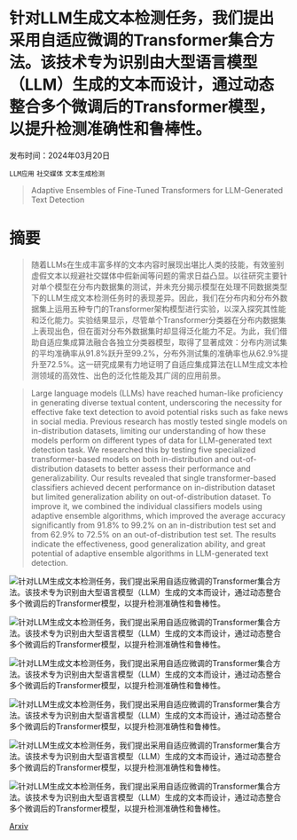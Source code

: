 # 针对LLM生成文本检测任务，我们提出采用自适应微调的Transformer集合方法。该技术专为识别由大型语言模型（LLM）生成的文本而设计，通过动态整合多个微调后的Transformer模型，以提升检测准确性和鲁棒性。

发布时间：2024年03月20日

`LLM应用` `社交媒体` `文本生成检测`

> Adaptive Ensembles of Fine-Tuned Transformers for LLM-Generated Text Detection

# 摘要

> 随着LLMs在生成丰富多样的文本内容时展现出堪比人类的技能，有效鉴别虚假文本以规避社交媒体中假新闻等问题的需求日益凸显。以往研究主要针对单个模型在分布内数据集的测试，并未充分揭示模型在处理不同数据类型下的LLM生成文本检测任务时的表现差异。因此，我们在分布内和分布外数据集上运用五种专门的Transformer架构模型进行实验，以深入探究其性能和泛化能力。实验结果显示，尽管单个Transformer分类器在分布内数据集上表现出色，但在面对分布外数据集时却显得泛化能力不足。为此，我们借助自适应集成算法融合各独立分类器模型，取得了显著成效：分布内测试集的平均准确率从91.8%跃升至99.2%，分布外测试集的准确率也从62.9%提升至72.5%。这一研究成果有力地证明了自适应集成算法在LLM生成文本检测领域的高效性、出色的泛化性能及其广阔的应用前景。

> Large language models (LLMs) have reached human-like proficiency in generating diverse textual content, underscoring the necessity for effective fake text detection to avoid potential risks such as fake news in social media. Previous research has mostly tested single models on in-distribution datasets, limiting our understanding of how these models perform on different types of data for LLM-generated text detection task. We researched this by testing five specialized transformer-based models on both in-distribution and out-of-distribution datasets to better assess their performance and generalizability. Our results revealed that single transformer-based classifiers achieved decent performance on in-distribution dataset but limited generalization ability on out-of-distribution dataset. To improve it, we combined the individual classifiers models using adaptive ensemble algorithms, which improved the average accuracy significantly from 91.8% to 99.2% on an in-distribution test set and from 62.9% to 72.5% on an out-of-distribution test set. The results indicate the effectiveness, good generalization ability, and great potential of adaptive ensemble algorithms in LLM-generated text detection.

![针对LLM生成文本检测任务，我们提出采用自适应微调的Transformer集合方法。该技术专为识别由大型语言模型（LLM）生成的文本而设计，通过动态整合多个微调后的Transformer模型，以提升检测准确性和鲁棒性。](../../../paper_images/2403.13335/x1.png)

![针对LLM生成文本检测任务，我们提出采用自适应微调的Transformer集合方法。该技术专为识别由大型语言模型（LLM）生成的文本而设计，通过动态整合多个微调后的Transformer模型，以提升检测准确性和鲁棒性。](../../../paper_images/2403.13335/x2.png)

![针对LLM生成文本检测任务，我们提出采用自适应微调的Transformer集合方法。该技术专为识别由大型语言模型（LLM）生成的文本而设计，通过动态整合多个微调后的Transformer模型，以提升检测准确性和鲁棒性。](../../../paper_images/2403.13335/x3.png)

![针对LLM生成文本检测任务，我们提出采用自适应微调的Transformer集合方法。该技术专为识别由大型语言模型（LLM）生成的文本而设计，通过动态整合多个微调后的Transformer模型，以提升检测准确性和鲁棒性。](../../../paper_images/2403.13335/x4.png)

![针对LLM生成文本检测任务，我们提出采用自适应微调的Transformer集合方法。该技术专为识别由大型语言模型（LLM）生成的文本而设计，通过动态整合多个微调后的Transformer模型，以提升检测准确性和鲁棒性。](../../../paper_images/2403.13335/x5.png)

![针对LLM生成文本检测任务，我们提出采用自适应微调的Transformer集合方法。该技术专为识别由大型语言模型（LLM）生成的文本而设计，通过动态整合多个微调后的Transformer模型，以提升检测准确性和鲁棒性。](../../../paper_images/2403.13335/x6.png)

[Arxiv](https://arxiv.org/abs/2403.13335)
